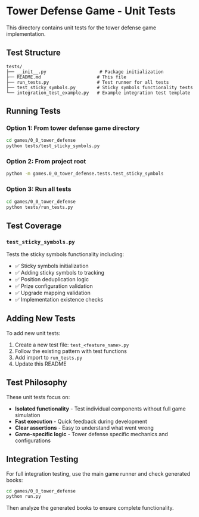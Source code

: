 # Tower Defense Game - Unit Tests

This directory contains unit tests for the tower defense game implementation.

## Test Structure

```
tests/
├── __init__.py                    # Package initialization
├── README.md                     # This file
├── run_tests.py                  # Test runner for all tests
├── test_sticky_symbols.py        # Sticky symbols functionality tests
└── integration_test_example.py   # Example integration test template
```

## Running Tests

### Option 1: From tower defense game directory
```bash
cd games/0_0_tower_defense
python tests/test_sticky_symbols.py
```

### Option 2: From project root
```bash
python -m games.0_0_tower_defense.tests.test_sticky_symbols
```

### Option 3: Run all tests
```bash
cd games/0_0_tower_defense
python tests/run_tests.py
```

## Test Coverage

### `test_sticky_symbols.py`
Tests the sticky symbols functionality including:
- ✅ Sticky symbols initialization
- ✅ Adding sticky symbols to tracking
- ✅ Position deduplication logic
- ✅ Prize configuration validation
- ✅ Upgrade mapping validation
- ✅ Implementation existence checks

## Adding New Tests

To add new unit tests:

1. Create a new test file: `test_<feature_name>.py`
2. Follow the existing pattern with test functions
3. Add import to `run_tests.py`
4. Update this README

## Test Philosophy

These unit tests focus on:
- **Isolated functionality** - Test individual components without full game simulation
- **Fast execution** - Quick feedback during development
- **Clear assertions** - Easy to understand what went wrong
- **Game-specific logic** - Tower defense specific mechanics and configurations

## Integration Testing

For full integration testing, use the main game runner and check generated books:
```bash
cd games/0_0_tower_defense
python run.py
```

Then analyze the generated books to ensure complete functionality.
